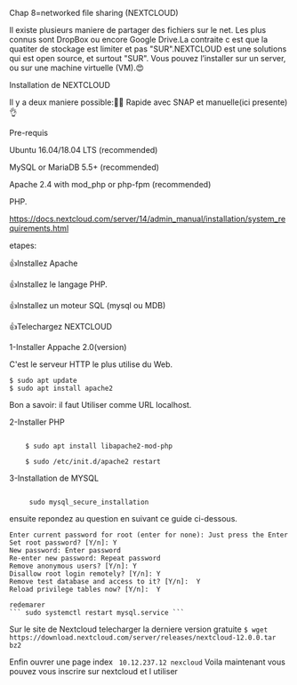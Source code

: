 
Chap 8=networked file sharing (NEXTCLOUD)


Il existe plusieurs maniere de partager des fichiers sur le net. Les plus connus sont DropBox ou encore Google Drive.La contraite c est que la quatiter de stockage est limiter et pas "SUR".NEXTCLOUD est une solutions qui est open source, et surtout "SUR". 
Vous pouvez l’installer sur un server, ou sur une machine virtuelle (VM).😍

Installation de NEXTCLOUD

Il y a deux maniere possible:🤦‍♂️
Rapide avec SNAP et manuelle(ici presente)👌

Pre-requis

Ubuntu 16.04/18.04 LTS (recommended)

MySQL or MariaDB 5.5+ (recommended)

Apache 2.4 with mod_php or php-fpm (recommended)

PHP. 

https://docs.nextcloud.com/server/14/admin_manual/installation/system_requirements.html

etapes:

 👍Installez Apache

 👍Installez le langage PHP.

 👍Installez un moteur SQL (mysql ou MDB)

 👍Telechargez NEXTCLOUD 

1-Installer Appache 2.0(version)

C'est le serveur HTTP le plus utilise du Web.

``` 
$ sudo apt update
$ sudo apt install apache2
```
Bon a savoir:
il faut Utiliser comme URL localhost.

2-Installer PHP

``` $ sudo apt install php

    $ sudo apt install libapache2-mod-php
    
    $ sudo /etc/init.d/apache2 restart
```
3-Installation de MYSQL

```  sudo apt install mysql-server

     sudo mysql_secure_installation
```
ensuite repondez au question en suivant ce guide ci-dessous.

    Enter current password for root (enter for none): Just press the Enter
    Set root password? [Y/n]: Y
    New password: Enter password
    Re-enter new password: Repeat password
    Remove anonymous users? [Y/n]: Y
    Disallow root login remotely? [Y/n]: Y
    Remove test database and access to it? [Y/n]:  Y
    Reload privilege tables now? [Y/n]:  Y
    
    redemarer
    ``` sudo systemctl restart mysql.service ```
    
    
Sur le site de Nextcloud telecharger la derniere version gratuite
```$ wget https://download.nextcloud.com/server/releases/nextcloud-12.0.0.tar bz2```

Enfin ouvrer une page index
``` 10.12.237.12 nexcloud```
Voila maintenant vous pouvez vous inscrire sur nextcloud et l utiliser


